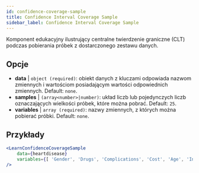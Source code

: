 ```yaml
---
id: confidence-coverage-sample
title: Confidence Interval Coverage Sample
sidebar_label: Confidence Interval Coverage Sample
---
```


Komponent edukacyjny ilustrujący centralne twierdzenie graniczne (CLT) podczas pobierania próbek z dostarczonego zestawu danych.

## Opcje

* __data__ | `object (required)`: obiekt danych z kluczami odpowiada nazwom zmiennych i wartościom posiadającym wartości odpowiednich zmiennych. Default: `none`.
* __samples__ | `(array<number>|number)`: układ liczb lub pojedynczych liczb oznaczających wielkości próbek, które można pobrać. Default: `25`.
* __variables__ | `array (required)`: nazwy zmiennych, z których można pobierać próbki. Default: `none`.


## Przykłady

```jsx live
<LearnConfidenceCoverageSample 
    data={heartdisease} 
    variables={[ 'Gender', 'Drugs', 'Complications', 'Cost', 'Age', 'Interventions', 'ERVisit', 'Comorbidities', 'Duration' ]}
/>
```

